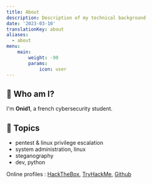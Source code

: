 ```yaml
---
title: About
description: Description of my technical background
date: '2023-03-10'
translationKey: about
aliases:
  - about
menu:
    main: 
        weight: -90
        params:
            icon: user
---
```


## 📜 Who am I?

I'm **Onid1**, a french cybersecurity student.

## 🔖 Topics

- pentest & linux privilege escalation
- system administration, linux
- steganography
- dev, python

Online profiles : [HackTheBox](https://app.hackthebox.com/users/179008), [TryHackMe](https://tryhackme.com/p/Linusk), [Github](https://github.com/0nid1/)